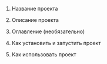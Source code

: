 1. Название проекта

2. Описание проекта

3. Оглавление (необязательно)

4. Как установить и запустить проект

5. Как использовать проект
